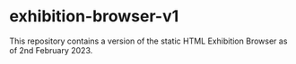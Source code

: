 # exhibition-browser-v1

This repository contains a version of the static HTML Exhibition Browser as of 2nd February 2023.

